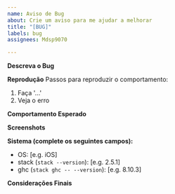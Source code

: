 ```yaml
---
name: Aviso de Bug
about: Crie um aviso para me ajudar a melhorar
title: "[BUG]"
labels: bug
assignees: Mdsp9070

---
```


**Descreva o Bug**

**Reprodução**
Passos para reproduzir o comportamento:
1. Faça '...'
2. Veja o erro

**Comportamento Esperado**

**Screenshots**

**Sistema (complete os seguintes campos):**
 - OS: [e.g. iOS]
 - stack (`stack --version`): [e.g. 2.5.1]
 - ghc (`stack ghc -- --version`): [e.g. 8.10.3]

**Considerações Finais**
